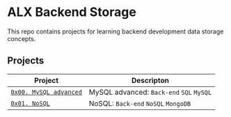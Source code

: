 # ALX Backend Storage

This repo contains projects for learning backend development data storage concepts.

## Projects

| Project | Descripton |
| ------- | ---------- |
| [`0x00. MySQL advanced`](./0x00-MySQL_Advanced) | MySQL advanced: `Back-end` `SQL` `MySQL` |
| [`0x01. NoSQL`](./0x01-NoSQL) | NoSQL: `Back-end` `NoSQL` `MongoDB` |


